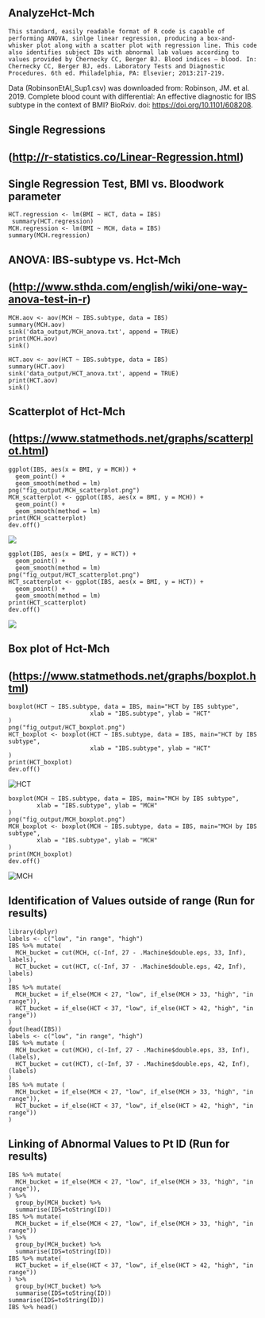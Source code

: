 ## AnalyzeHct-Mch
    This standard, easily readable format of R code is capable of performing ANOVA, sinlge linear regression, producing a box-and-whisker plot along with a scatter plot with regression line. This code also identifies subject IDs with abnormal lab values according to values provided by Chernecky CC, Berger BJ. Blood indices – blood. In: Chernecky CC, Berger BJ, eds. Laboratory Tests and Diagnostic Procedures. 6th ed. Philadelphia, PA: Elsevier; 2013:217-219.
Data (RobinsonEtAl_Sup1.csv) was downloaded from: Robinson, JM. et al. 2019. Complete blood count with differential: An effective diagnostic for IBS subtype in the context of BMI? BioRxiv. doi: https://doi.org/10.1101/608208.


##  Single Regressions 
## (http://r-statistics.co/Linear-Regression.html)

## Single Regression Test, BMI vs. Bloodwork parameter

    HCT.regression <- lm(BMI ~ HCT, data = IBS)
     summary(HCT.regression)
    MCH.regression <- lm(BMI ~ MCH, data = IBS)
    summary(MCH.regression)

## ANOVA: IBS-subtype vs. Hct-Mch
## (http://www.sthda.com/english/wiki/one-way-anova-test-in-r)

    MCH.aov <- aov(MCH ~ IBS.subtype, data = IBS)
    summary(MCH.aov)
    sink('data_output/MCH_anova.txt', append = TRUE)
    print(MCH.aov)
    sink()

    HCT.aov <- aov(HCT ~ IBS.subtype, data = IBS)
    summary(HCT.aov)
    sink('data_output/HCT_anova.txt', append = TRUE)
    print(HCT.aov)
    sink()

## Scatterplot of Hct-Mch
## (https://www.statmethods.net/graphs/scatterplot.html)

    ggplot(IBS, aes(x = BMI, y = MCH)) +
      geom_point() +    
      geom_smooth(method = lm) 
    png("fig_output/MCH_scatterplot.png")
    MCH_scatterplot <- ggplot(IBS, aes(x = BMI, y = MCH)) +
      geom_point() +    
      geom_smooth(method = lm)
    print(MCH_scatterplot)
    dev.off()
![](Images/MCH_scatterplot.png?sanitize=true)

    ggplot(IBS, aes(x = BMI, y = HCT)) +
      geom_point() +    
      geom_smooth(method = lm) 
    png("fig_output/HCT_scatterplot.png")
    HCT_scatterplot <- ggplot(IBS, aes(x = BMI, y = HCT)) +
      geom_point() +    
      geom_smooth(method = lm)
    print(HCT_scatterplot)
    dev.off()
![](Images/HCT_scatterplot.png?sanitize=true)


## Box plot of Hct-Mch
## (https://www.statmethods.net/graphs/boxplot.html)

    boxplot(HCT ~ IBS.subtype, data = IBS, main="HCT by IBS subtype", 
                           xlab = "IBS.subtype", ylab = "HCT"
    )
    png("fig_output/HCT_boxplot.png")
    HCT_boxplot <- boxplot(HCT ~ IBS.subtype, data = IBS, main="HCT by IBS subtype", 
                           xlab = "IBS.subtype", ylab = "HCT"
    )
    print(HCT_boxplot)
    dev.off()
![HCT](Images/HCT_boxplot.png?sanitize=true)

    boxplot(MCH ~ IBS.subtype, data = IBS, main="MCH by IBS subtype", 
            xlab = "IBS.subtype", ylab = "MCH"
    )
    png("fig_output/MCH_boxplot.png")
    MCH_boxplot <- boxplot(MCH ~ IBS.subtype, data = IBS, main="MCH by IBS subtype", 
            xlab = "IBS.subtype", ylab = "MCH"
    )
    print(MCH_boxplot)
    dev.off()
![MCH](Images/Rplot.png?sanitize=true)

## Identification of Values outside of range (Run for results)

    library(dplyr)
    labels <- c("low", "in range", "high")
    IBS %>% mutate(
      MCH_bucket = cut(MCH, c(-Inf, 27 - .Machine$double.eps, 33, Inf), labels),
      HCT_bucket = cut(HCT, c(-Inf, 37 - .Machine$double.eps, 42, Inf), labels)
    )
    IBS %>% mutate(
      MCH_bucket = if_else(MCH < 27, "low", if_else(MCH > 33, "high", "in range")),
      HCT_bucket = if_else(HCT < 37, "low", if_else(HCT > 42, "high", "in range"))
    )
    dput(head(IBS)) 
    labels <- c("low", "in range", "high")
    IBS %>% mutate (
      MCH_bucket = cut(MCH), c(-Inf, 27 - .Machine$double.eps, 33, Inf), (labels),
      HCT_bucket = cut(HCT), c(-Inf, 37 - .Machine$double.eps, 42, Inf), (labels)
    )
    IBS %>% mutate (
      MCH_bucket = if_else(MCH < 27, "low", if_else(MCH > 33, "high", "in range")),
      HCT_bucket = if_else(HCT < 37, "low", if_else(HCT > 42, "high", "in range"))
    )

## Linking of Abnormal Values to Pt ID (Run for results)

    IBS %>% mutate(
      MCH_bucket = if_else(MCH < 27, "low", if_else(MCH > 33, "high", "in range")),
    ) %>%
      group_by(MCH_bucket) %>% 
      summarise(IDS=toString(ID))
    IBS %>% mutate(
      MCH_bucket = if_else(MCH < 27, "low", if_else(MCH > 33, "high", "in range"))
    ) %>%
      group_by(MCH_bucket) %>% 
      summarise(IDS=toString(ID))
    IBS %>% mutate(
      HCT_bucket = if_else(HCT < 37, "low", if_else(HCT > 42, "high", "in range"))
    ) %>%
      group_by(HCT_bucket) %>% 
      summarise(IDS=toString(ID))
    summarise(IDS=toString(ID))
    IBS %>% head()


